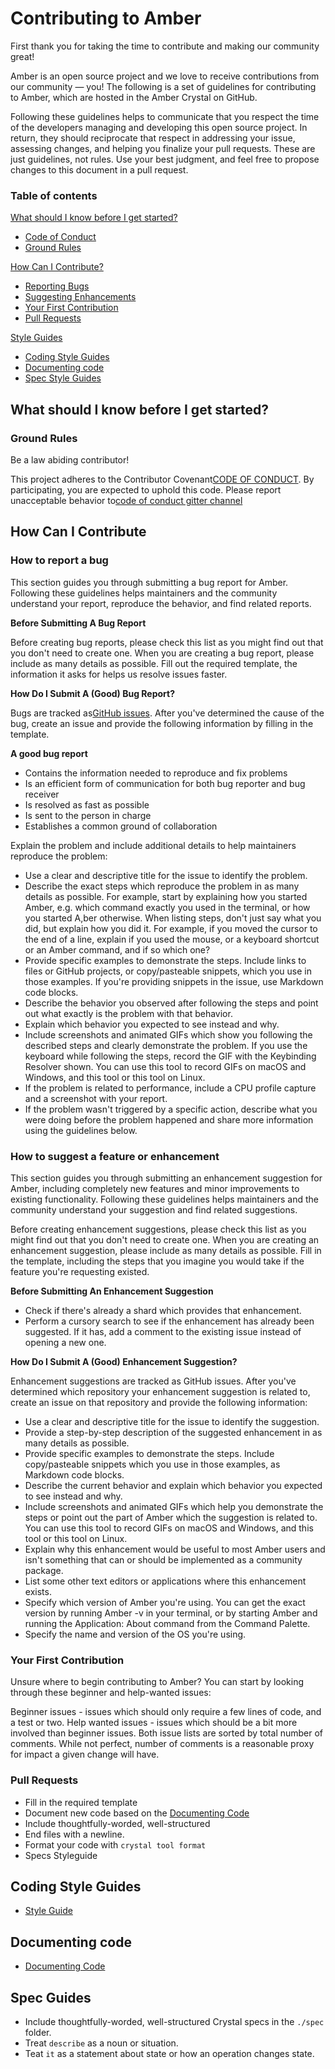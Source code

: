 # Contributing to Amber

First thank you for taking the time to contribute and making our community great!

Amber is an open source project and we love to receive contributions from our community — you! The following is a set of guidelines for contributing to Amber, which are hosted in the Amber Crystal on GitHub.

Following these guidelines helps to communicate that you respect the time of the developers managing and developing this open source project. In return, they should reciprocate that respect in addressing your issue, assessing changes, and helping you finalize your pull requests. These are just guidelines, not rules. Use your best judgment, and feel free to propose changes to this document in a pull request.

### Table of contents

[What should I know before I get started?](https://github.com/amberframework/amber/blob/master/.github/CONTRIBUTING.md#what-should-i-know-before-i-get-started)

* [Code of Conduct](https://github.com/amberframework/amber/blob/master/.github/CODE_OF_CONDUCT.md)
* [Ground Rules](https://github.com/amberframework/amber/blob/master/.github/CONTRIBUTING.md#ground-rules)

[How Can I Contribute?](https://github.com/amberframework/amber/blob/master/.github/CONTRIBUTING.md#how-can-i-contribute)

* [Reporting Bugs](https://github.com/amberframework/amber/blob/master/.github/CONTRIBUTING.md#reporting-bugs)
* [Suggesting Enhancements](https://github.com/amberframework/amber/blob/master/.github/CONTRIBUTING.md#suggesting-enhancements)
* [Your First Contribution](https://github.com/amberframework/amber/blob/master/.github/CONTRIBUTING.md#your-first-contribution)
* [Pull Requests](https://github.com/amberframework/amber/blob/master/.github/CONTRIBUTING.md#pull-requests)

[Style Guides](https://github.com/amberframework/amber/blob/master/.github/CONTRIBUTING.md#style-guides)

* [Coding Style Guides](https://github.com/amberframework/amber/blob/master/.github/CONTRIBUTING.md#coding-style-guidelines)
* [Documenting code](https://github.com/amberframework/amber/blob/master/.github/CONTRIBUTING.md#documenting-code)
* [Spec Style Guides](https://github.com/amberframework/amber/blob/master/.github/CONTRIBUTING.md#spec-style-guides)

## What should I know before I get started?

### Ground Rules

Be a law abiding contributor!

This project adheres to the Contributor Covenant[CODE OF CONDUCT](https://github.com/amberframework/amber/blob/master/.github/CODE_OF_CONDUCT.md). By participating, you are expected to uphold this code. Please report unacceptable behavior to[code of conduct gitter channel](https://gitter.im/amberframework/code_of_conduct)

## How Can I Contribute

### How to report a bug

This section guides you through submitting a bug report for Amber. Following these guidelines helps maintainers and the community understand your report, reproduce the behavior, and find related reports.

**Before Submitting A Bug Report**

Before creating bug reports, please check this list as you might find out that you don't need to create one. When you are creating a bug report, please include as many details as possible. Fill out the required template, the information it asks for helps us resolve issues faster.

**How Do I Submit A \(Good\) Bug Report?**

Bugs are tracked as[GitHub issues](https://github.com/amberframework/amber/issues). After you've determined the cause of the bug, create an issue and provide the following information by filling in the template.

**A good bug report**

* Contains the information needed to reproduce and fix problems
* Is an efficient form of communication for both bug reporter and bug receiver
* Is resolved as fast as possible
* Is sent to the person in charge
* Establishes a common ground of collaboration

Explain the problem and include additional details to help maintainers reproduce the problem:

* Use a clear and descriptive title for the issue to identify the problem.
* Describe the exact steps which reproduce the problem in as many details as possible. For example, start by explaining how you started Amber, e.g. which command exactly you used in the terminal, or how you started A,ber otherwise. When listing steps, don't just say what you did, but explain how you did it. For example, if you moved the cursor to the end of a line, explain if you used the mouse, or a keyboard shortcut or an Amber command, and if so which one?
* Provide specific examples to demonstrate the steps. Include links to files or GitHub projects, or copy/pasteable snippets, which you use in those examples. If you're providing snippets in the issue, use Markdown code blocks.
* Describe the behavior you observed after following the steps and point out what exactly is the problem with that behavior.
* Explain which behavior you expected to see instead and why.
* Include screenshots and animated GIFs which show you following the described steps and clearly demonstrate the problem. If you use the keyboard while following the steps, record the GIF with the Keybinding Resolver shown. You can use this tool to record GIFs on macOS and Windows, and this tool or this tool on Linux.
* If the problem is related to performance, include a CPU profile capture and a screenshot with your report.
* If the problem wasn't triggered by a specific action, describe what you were doing before the problem happened and share more information using the guidelines below.

### How to suggest a feature or enhancement

This section guides you through submitting an enhancement suggestion for Amber, including completely new features and minor improvements to existing functionality. Following these guidelines helps maintainers and the community understand your suggestion and find related suggestions.

Before creating enhancement suggestions, please check this list as you might find out that you don't need to create one. When you are creating an enhancement suggestion, please include as many details as possible. Fill in the template, including the steps that you imagine you would take if the feature you're requesting existed.

**Before Submitting An Enhancement Suggestion**

* Check if there's already a shard which provides that enhancement.
* Perform a cursory search to see if the enhancement has already been suggested. If it has, add a comment to the existing issue instead of opening a new one.

**How Do I Submit A \(Good\) Enhancement Suggestion?**

Enhancement suggestions are tracked as GitHub issues. After you've determined which repository your enhancement suggestion is related to, create an issue on that repository and provide the following information:

* Use a clear and descriptive title for the issue to identify the suggestion.
* Provide a step-by-step description of the suggested enhancement in as many details as possible.
* Provide specific examples to demonstrate the steps. Include copy/pasteable snippets which you use in those examples, as Markdown code blocks.
* Describe the current behavior and explain which behavior you expected to see instead and why.
* Include screenshots and animated GIFs which help you demonstrate the steps or point out the part of Amber which the suggestion is related to. You can use this tool to record GIFs on macOS and Windows, and this tool or this tool on Linux.
* Explain why this enhancement would be useful to most Amber users and isn't something that can or should be implemented as a community package.
* List some other text editors or applications where this enhancement exists.
* Specify which version of Amber you're using. You can get the exact version by running Amber -v in your terminal, or by starting Amber and running the Application: About command from the Command Palette.
* Specify the name and version of the OS you're using.

### Your First Contribution

Unsure where to begin contributing to Amber? You can start by looking through these beginner and help-wanted issues:

Beginner issues - issues which should only require a few lines of code, and a test or two. Help wanted issues - issues which should be a bit more involved than beginner issues. Both issue lists are sorted by total number of comments. While not perfect, number of comments is a reasonable proxy for impact a given change will have.

### Pull Requests

* Fill in the required template
* Document new code based on the
  [Documenting Code](https://crystal-lang.org/docs/conventions/documenting_code.html)
* Include thoughtfully-worded, well-structured
* End files with a newline.
* Format your code with
  `crystal tool format`
* Specs Styleguide

## Coding Style Guides

* [Style Guide](https://crystal-lang.org/docs/conventions/coding_style.html)

## Documenting code

* [Documenting Code](https://crystal-lang.org/docs/conventions/documenting_code.html)

## Spec Guides

* Include thoughtfully-worded, well-structured Crystal specs in the
  `./spec`
  folder.
* Treat
  `describe`
  as a noun or situation.
* Teat
  `it`
  as a statement about state or how an operation changes state.



